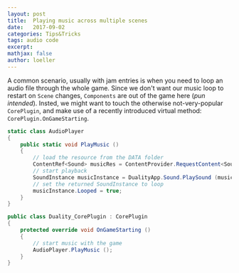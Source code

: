 ```yaml
---
layout: post
title:  Playing music across multiple scenes
date:   2017-09-02
categories: Tips&Tricks
tags: audio code
excerpt:
mathjax: false
author: loeller
---
```


A common scenario, usually with jam entries is when you need to loop an audio file through the whole game. Since we don't want our music loop to restart on `Scene` changes, `Components` are out of the game here (*pun intended*). Insted, we might want to touch the otherwise not-very-popular `CorePlugin`, and make use of a recently introduced virtual method: `CorePlugin.OnGameStarting`.

```csharp
static class AudioPlayer
{
    public static void PlayMusic ()
    {
        // load the resource from the DATA folder
        ContentRef<Sound> musicRes = ContentProvider.RequestContent<Sound> (@"DATA\Audio\Music.Sound.res");
        // start playback
        SoundInstance musicInstance = DualityApp.Sound.PlaySound (musicRes);
        // set the returned SoundInstance to loop
        musicInstance.Looped = true;
    }
}

public class Duality_CorePlugin : CorePlugin
{
    protected override void OnGameStarting ()
    {
        // start music with the game
        AudioPlayer.PlayMusic ();
    }
}
```
